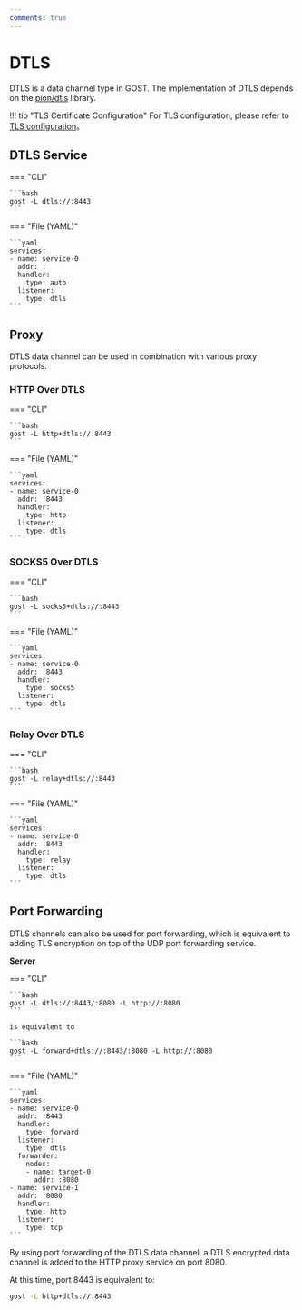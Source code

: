 ```yaml
---
comments: true
---
```


# DTLS

DTLS is a data channel type in GOST. The implementation of DTLS depends on the [pion/dtls](https://github.com/pion/dtls) library.

!!! tip "TLS Certificate Configuration"
    For TLS configuration, please refer to [TLS configuration](/en/tutorials/tls/)。


## DTLS Service

=== "CLI"

    ```bash
    gost -L dtls://:8443
    ```

=== "File (YAML)"

    ```yaml
    services:
    - name: service-0
      addr: :
      handler:
        type: auto
      listener:
        type: dtls
    ```

## Proxy

DTLS data channel can be used in combination with various proxy protocols.

### HTTP Over DTLS

=== "CLI"

    ```bash
    gost -L http+dtls://:8443
    ```

=== "File (YAML)"

    ```yaml
    services:
    - name: service-0
      addr: :8443
      handler:
        type: http
      listener:
        type: dtls
    ```

### SOCKS5 Over DTLS

=== "CLI"

    ```bash
    gost -L socks5+dtls://:8443
    ```

=== "File (YAML)"

    ```yaml
    services:
    - name: service-0
      addr: :8443
      handler:
        type: socks5
      listener:
        type: dtls
    ```

### Relay Over DTLS

=== "CLI"

    ```bash
    gost -L relay+dtls://:8443
    ```

=== "File (YAML)"

    ```yaml
    services:
    - name: service-0
      addr: :8443
      handler:
        type: relay
      listener:
        type: dtls
    ```

## Port Forwarding

DTLS channels can also be used for port forwarding, which is equivalent to adding TLS encryption on top of the UDP port forwarding service.

**Server**

=== "CLI"

    ```bash
    gost -L dtls://:8443/:8080 -L http://:8080
    ```

    is equivalent to

    ```bash
    gost -L forward+dtls://:8443/:8080 -L http://:8080
    ```

=== "File (YAML)"

    ```yaml
    services:
    - name: service-0
      addr: :8443
      handler:
        type: forward
      listener:
        type: dtls
      forwarder:
        nodes:
        - name: target-0
          addr: :8080
    - name: service-1
      addr: :8080
      handler:
        type: http
      listener:
        type: tcp
    ```

By using port forwarding of the DTLS data channel, a DTLS encrypted data channel is added to the HTTP proxy service on port 8080.

At this time, port 8443 is equivalent to:

```bash
gost -L http+dtls://:8443
```